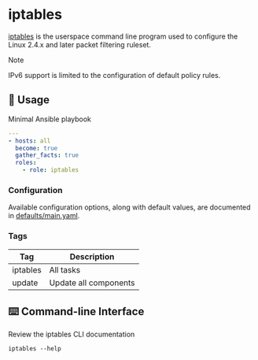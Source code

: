 # iptables

[iptables](https://www.netfilter.org/projects/iptables/index.html) is the userspace command line program used to configure the Linux 2.4.x and later packet filtering ruleset.

> [!NOTE]
> IPv6 support is limited to the configuration of default policy rules.

## 🚀 Usage

Minimal Ansible playbook

```yaml
---
- hosts: all
  become: true
  gather_facts: true
  roles:
    - role: iptables
```

### Configuration

Available configuration options, along with default values, are documented in [defaults/main.yaml](defaults/main.yaml).

### Tags

| Tag | Description |
| --- | ----------- |
| iptables | All tasks |
| update | Update all components |

## ⌨️ Command-line Interface

Review the iptables CLI documentation

```shell
iptables --help
```
